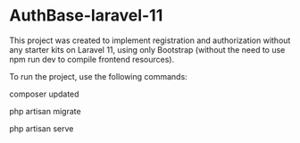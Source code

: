 # AuthBase-laravel-11
This project was created to implement registration and authorization without any starter kits on Laravel 11, using only Bootstrap (without the need to use npm run dev to compile frontend resources).

To run the project, use the following commands:

composer updated

php artisan migrate

php artisan serve

